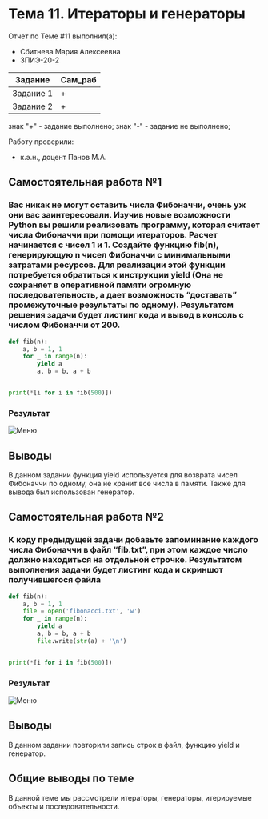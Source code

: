 # Тема 11. Итераторы и генераторы
Отчет по Теме #11 выполнил(а):
- Сбитнева Мария Алексеевна
- ЗПИЭ-20-2

| Задание | Сам_раб |
| ------  | ------ |
| Задание 1 | + |
| Задание 2 | + |

знак "+" - задание выполнено; знак "-" - задание не выполнено;

Работу проверили:
- к.э.н., доцент Панов М.А.

## Самостоятельная работа №1
### Вас никак не могут оставить числа Фибоначчи, очень уж они вас заинтересовали. Изучив новые возможности Python вы решили реализовать программу, которая считает числа Фибоначчи при помощи итераторов. Расчет начинается с чисел 1 и 1. Создайте функцию fib(n), генерирующую n чисел Фибоначчи с минимальными затратами ресурсов. Для реализации этой функции потребуется обратиться к инструкции yield (Она не сохраняет в оперативной памяти огромную последовательность, а дает возможность “доставать” промежуточные результаты по одному). Результатом решения задачи будет листинг кода и вывод в консоль с числом Фибоначчи от 200.

```python
def fib(n):
    a, b = 1, 1
    for _ in range(n):
        yield a
        a, b = b, a + b


print(*[i for i in fib(500)])
```

### Результат
![Меню](https://github.com/segamega-drive/software_engineering/blob/673adf9169530c16fe69b0c3f4cb22f41ae99a51/img/11.1.png)

## Выводы
В данном задании функция yield используется для возврата чисел Фибоначчи по одному, она не хранит все числа в памяти. Также для вывода был использован генератор.

## Самостоятельная работа №2
### К коду предыдущей задачи добавьте запоминание каждого числа Фибоначчи в файл “fib.txt”, при этом каждое число должно находиться на отдельной строчке. Результатом выполнения задачи будет листинг кода и скриншот получившегося файла

```python
def fib(n):
    a, b = 1, 1
    file = open('fibonacci.txt', 'w')
    for _ in range(n):
        yield a
        a, b = b, a + b
        file.write(str(a) + '\n')


print(*[i for i in fib(500)])
```

### Результат
![Меню](https://github.com/segamega-drive/software_engineering/blob/673adf9169530c16fe69b0c3f4cb22f41ae99a51/img/11.2.png)

## Выводы
В данном задании повторили запись строк в файл, функцию yield и генератор.
  
## Общие выводы по теме
В данной теме мы рассмотрели итераторы, генераторы, итерируемые объекты и последовательности.
